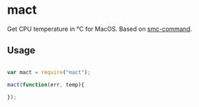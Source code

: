 # mact

Get CPU temperature in °C for MacOS. Based on [smc-command](https://github.com/hholtmann/smcFanControl/commits/master/smc-command).

## Usage

``` javascript

var mact = require("mact");

mact(function(err, temp){

});

```